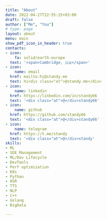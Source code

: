 ```yaml
---
title: "About"
date: 2022-04-27T22:55:15+03:00
draft: false
author: ["Me", "You"]
# type: page
layout: about
menu: main
show_pdf_icon_in_header: true
contacts:
- icon:
    fa: solid/earth-europe
  text: '<span>Cambridge, 🇬🇧</span>'
- icon:
    name: email
  href: mailto:hi@standy.me
  text: hi<div class="at">@standy.me</div>
- icon:
    name: linkedin
  href: https://linkedin.com/in/standy66
  text: '<div class="at">@</div>standy66'
- icon:
    name: github
  href: https://github.com/standy66
  text: '<div class="at">@</div>standy66'
- icon:
    name: telegram
  href: https://t.me/standy
  text: '<div class="at">@</div>standy'
skills:
- ML
- SDE Management
- ML/Dev Lifecycle
- DevTools
- Perf optimization
- K8s
- Python
- ASR
- TTS
- NLP
- C++
- Golang
- BigData

---
```

